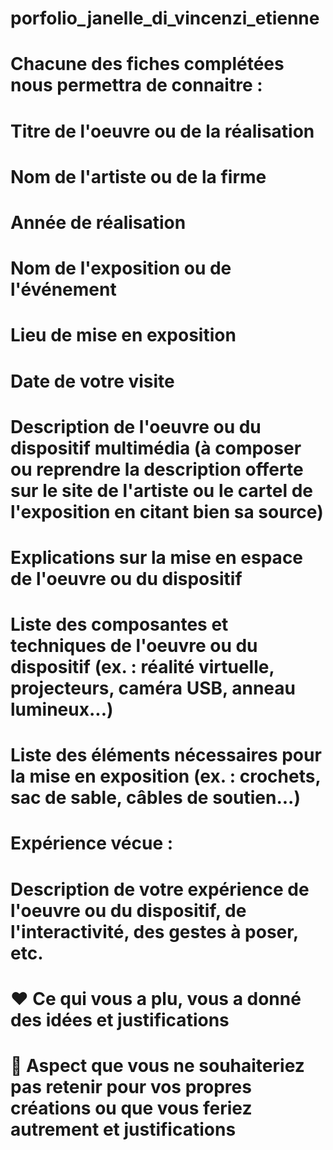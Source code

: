 # porfolio_janelle_di_vincenzi_etienne
# Chacune des fiches complétées nous permettra de connaitre :

 # Titre de l'oeuvre ou de la réalisation

#  Nom de l'artiste ou de la firme

# Année de réalisation

# Nom de l'exposition ou de l'événement

 # Lieu de mise en exposition

# Date de votre visite

 # Description de l'oeuvre ou du dispositif multimédia (à composer ou reprendre la description offerte sur le site de l'artiste ou le cartel de l'exposition en citant bien sa source)

 # Explications sur la mise en espace de l'oeuvre ou du dispositif 

 # Liste des composantes et techniques de l'oeuvre ou du dispositif (ex. : réalité virtuelle, projecteurs, caméra USB, anneau lumineux...)

 # Liste des éléments nécessaires pour la mise en exposition (ex. : crochets, sac de sable, câbles de soutien...)

 # Expérience vécue :

 # Description de votre expérience de l'oeuvre ou du dispositif, de l'interactivité, des gestes à poser, etc.

 # ❤️ Ce qui vous a plu, vous a donné des idées et justifications

 # 🤔 Aspect que vous ne souhaiteriez pas retenir pour vos propres créations ou que vous feriez autrement et justifications
